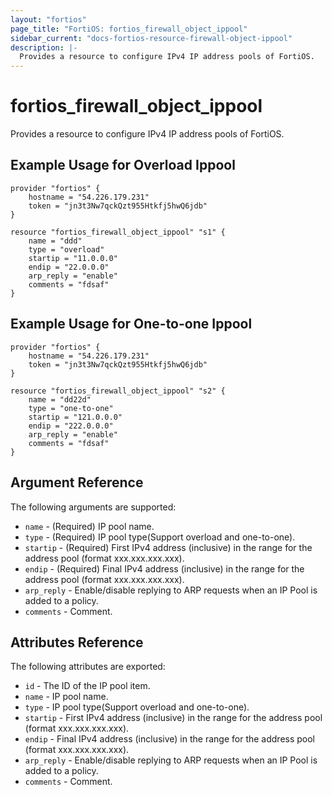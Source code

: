 ```yaml
---
layout: "fortios"
page_title: "FortiOS: fortios_firewall_object_ippool"
sidebar_current: "docs-fortios-resource-firewall-object-ippool"
description: |-
  Provides a resource to configure IPv4 IP address pools of FortiOS.
---
```


# fortios_firewall_object_ippool
Provides a resource to configure IPv4 IP address pools of FortiOS.

## Example Usage for Overload Ippool
```hcl
provider "fortios" {
	hostname = "54.226.179.231"
	token = "jn3t3Nw7qckQzt955Htkfj5hwQ6jdb"	
}

resource "fortios_firewall_object_ippool" "s1" {
	name = "ddd"
	type = "overload"
	startip = "11.0.0.0"
	endip = "22.0.0.0"
	arp_reply = "enable"
	comments = "fdsaf"
}
```

## Example Usage for One-to-one Ippool
```hcl
provider "fortios" {
	hostname = "54.226.179.231"
	token = "jn3t3Nw7qckQzt955Htkfj5hwQ6jdb"	
}

resource "fortios_firewall_object_ippool" "s2" {
	name = "dd22d"
	type = "one-to-one"
	startip = "121.0.0.0"
	endip = "222.0.0.0"
	arp_reply = "enable"
	comments = "fdsaf"
}
```

## Argument Reference
The following arguments are supported:
* `name` - (Required) IP pool name.
* `type` - (Required) IP pool type(Support overload and one-to-one).
* `startip` - (Required) First IPv4 address (inclusive) in the range for the address pool (format xxx.xxx.xxx.xxx).
* `endip` - (Required) Final IPv4 address (inclusive) in the range for the address pool (format xxx.xxx.xxx.xxx).
* `arp_reply` - Enable/disable replying to ARP requests when an IP Pool is added to a policy.
* `comments` - Comment.

## Attributes Reference
The following attributes are exported:
* `id` - The ID of the IP pool item.
* `name` - IP pool name.
* `type` - IP pool type(Support overload and one-to-one).
* `startip` - First IPv4 address (inclusive) in the range for the address pool (format xxx.xxx.xxx.xxx).
* `endip` - Final IPv4 address (inclusive) in the range for the address pool (format xxx.xxx.xxx.xxx).
* `arp_reply` - Enable/disable replying to ARP requests when an IP Pool is added to a policy.
* `comments` - Comment.
